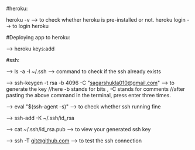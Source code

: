 #heroku:

heroku -v     --> to check whether heroku is pre-installed or not.
heroku login  --> to login heroku

#Deploying app to heroku:

--> heroku keys:add

#ssh:

--> ls -a -l ~/.ssh  --> command to check if the ssh already exists

--> ssh-keygen -t rsa -b 4096 -C "sagarshukla010@gmail.com" --> to generate the key
//here -b stands for bits , -C stands for comments
//after pasting the above command in the terminal, press enter three times.

--> eval "$(ssh-agent -s)" --> to check whether ssh running fine

--> ssh-add -K ~/.ssh/id_rsa

--> cat ~/.ssh/id_rsa.pub   --> to view your generated ssh key

--> ssh -T git@github.com   --> to test the ssh connection

